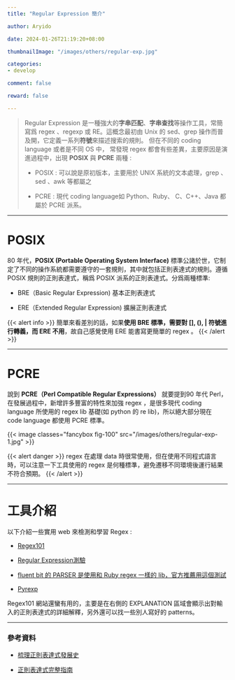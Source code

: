 ```yaml
---
title: "Regular Expression 簡介"

author: Aryido

date: 2024-01-26T21:19:20+08:00

thumbnailImage: "/images/others/regular-exp.jpg"

categories:
- develop

comment: false

reward: false

---
```

<!--BODY-->
>  Regular Expression 是一種強大的**字串匹配**、**字串查找**等操作工具，常簡寫爲 regex 、regexp 或 RE。這概念最初由 Unix 的 sed、grep 操作而普及開，它定義一系列**符號**來描述搜索的規則。
> 但在不同的 coding language 或者是不同 OS 中， 常發現 regex 都會有些差異，主要原因是演進過程中，出現 **POSIX** 與 **PCRE** 兩種 :
>
> - POSIX : 可以說是原初版本，主要用於 UNIX 系統的文本處理，grep 、sed 、awk 等都屬之
>
> - PCRE : 現代 coding language如 Python、Ruby、 C、C++、Java 都屬於 PCRE 派系。

<!--more-->

---

#  POSIX
80 年代，**POSIX (Portable Operating System Interface)** 標準公諸於世，它制定了不同的操作系統都需要遵守的一套規則，其中就包括正則表達式的規則。遵循 POSIX 規則的正則表達式，稱爲 POSIX 派系的正則表達式。分爲兩種標準:
- BRE（Basic Regular Expression) 基本正則表達式

- ERE（Extended Regular Expression) 擴展正則表達式

{{< alert info >}}
簡單來看差別的話，如果**使用 BRE 標準，需要對 [], (), | 符號進行轉義，而 ERE 不用**，故自己感覺使用 ERE 能書寫更簡單的 regex 。
{{< /alert >}}

---

#  PCRE
說到 **PCRE（Perl Compatible Regular Expressions）** 就要提到90 年代 Perl，在發展過程中，新增許多豐富的特性來加強 regex ，是很多現代 coding language 所使用的 regex lib 基礎(如 python 的 re lib)，所以絕大部分現在 code language 都使用 PCRE 標準。

{{< image classes="fancybox fig-100" src="/images/others/regular-exp-1.jpg" >}}

{{< alert danger >}}
regex 在處理 data 時很常使用，但在使用不同程式語言時，可以注意一下工具使用的 regex 是何種標準，避免遷移不同環境後運行結果不符合預期。
{{< /alert >}}

---

# 工具介紹
以下介紹一些實用 web 來檢測和學習 Regex :
- [Regex101](https://regex101.com/)

- [Regular Expression測驗](https://regexone.com)

- [fluent bit 的 PARSER 是使用和 Ruby regex 一樣的 lib，官方推薦用這個測試](https://rubular.com/)

- [Pyrexp](https://pythonium.net/regex)

Regex101 網站還蠻有用的，主要是在右側的 EXPLANATION 區域會顯示出對輸入的正則表達式的詳細解釋，另外還可以找一些別人寫好的 patterns。

---
### 參考資料

- [梳理正則表達式發展史](https://www.readfog.com/a/1655052731076939776)

- [正則表達式完整指南](https://www.readfog.com/a/1670444954621677568)


